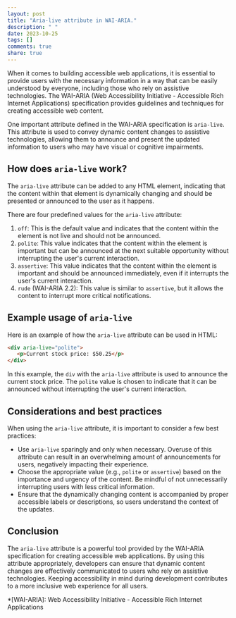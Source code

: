 ```yaml
---
layout: post
title: "Aria-live attribute in WAI-ARIA."
description: " "
date: 2023-10-25
tags: []
comments: true
share: true
---
```


When it comes to building accessible web applications, it is essential to provide users with the necessary information in a way that can be easily understood by everyone, including those who rely on assistive technologies. The WAI-ARIA (Web Accessibility Initiative - Accessible Rich Internet Applications) specification provides guidelines and techniques for creating accessible web content.

One important attribute defined in the WAI-ARIA specification is `aria-live`. This attribute is used to convey dynamic content changes to assistive technologies, allowing them to announce and present the updated information to users who may have visual or cognitive impairments.

## How does `aria-live` work?

The `aria-live` attribute can be added to any HTML element, indicating that the content within that element is dynamically changing and should be presented or announced to the user as it happens. 

There are four predefined values for the `aria-live` attribute:

1. `off`: This is the default value and indicates that the content within the element is not live and should not be announced.
2. `polite`: This value indicates that the content within the element is important but can be announced at the next suitable opportunity without interrupting the user's current interaction.
3. `assertive`: This value indicates that the content within the element is important and should be announced immediately, even if it interrupts the user's current interaction.
4. `rude` (WAI-ARIA 2.2): This value is similar to `assertive`, but it allows the content to interrupt more critical notifications.

## Example usage of `aria-live`

Here is an example of how the `aria-live` attribute can be used in HTML:

```html
<div aria-live="polite">
   <p>Current stock price: $50.25</p>
</div>
```

In this example, the `div` with the `aria-live` attribute is used to announce the current stock price. The `polite` value is chosen to indicate that it can be announced without interrupting the user's current interaction.

## Considerations and best practices

When using the `aria-live` attribute, it is important to consider a few best practices:

- Use `aria-live` sparingly and only when necessary. Overuse of this attribute can result in an overwhelming amount of announcements for users, negatively impacting their experience.
- Choose the appropriate value (e.g., `polite` or `assertive`) based on the importance and urgency of the content. Be mindful of not unnecessarily interrupting users with less critical information.
- Ensure that the dynamically changing content is accompanied by proper accessible labels or descriptions, so users understand the context of the updates.

## Conclusion

The `aria-live` attribute is a powerful tool provided by the WAI-ARIA specification for creating accessible web applications. By using this attribute appropriately, developers can ensure that dynamic content changes are effectively communicated to users who rely on assistive technologies. Keeping accessibility in mind during development contributes to a more inclusive web experience for all users.

*[WAI-ARIA]: Web Accessibility Initiative - Accessible Rich Internet Applications